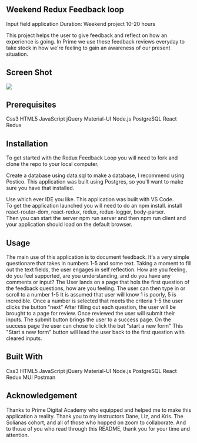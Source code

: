## Weekend Redux Feedback loop
Input field application 
Duration: Weekend project 10-20 hours

This project helps the user to give feedback and reflect on how an experience is going. In Prime we use these feedback reviews everyday to take stock in how we're feeling to gain an awareness of our present situation.  

## Screen Shot
<img src="Feedback.png">

## Prerequisites

Css3
HTML5
JavaScript
jQuery
Material-UI
Node.js
PostgreSQL
React
Redux


## Installation

To get started with the Redux Feedback Loop you will need to fork and clone the repo to your local computer.  

Create a database using data.sql to make a database, I recommend using Postico. This application was built using Postgres, so you'll want to make sure you have that installed.  

Use which ever IDE you like.  This application was built with VS Code.  
To get the application launched you will need to do an npm install. install react-router-dom, react-redux, redux, redux-logger, body-parser.  
Then you can start the server npm run server and then npm run client and your application should load on the default browser. 


## Usage
The main use of this application is to document feedback.  It's a very simple questionare that takes in numbers 1-5 and some text.  Taking a moment to fill out the text fields, the user engages in self reflection.  How are you feeling,  do you feel supported, are you understanding, and do you have any comments or input? 
The User lands on a page that hols the first question of the feedback questions,  how are you feeling. 
The user can then type in or scroll to a number 1-5 
It is assumed that user will know 1 is poorly, 5 is incredible.
Once a number is selected that meets the criteria 1-5 the user clicks the button "next"
After filling out each question, the user will be brought to a page for review. 
Once reviewed the user will submit their inputs. 
The submit button brings the user to a success page. 
On the success page the user can chose to click the but "start a new form"
This "Start a new form" button will lead the user back to the first question with cleared inputs. 

## Built With
Css3
HTML5
JavaScript
jQuery
Material-UI
Node.js
PostgreSQL
React
Redux
MUI 
Postman 


## Acknowledgement
Thanks to Prime Digital Academy who equipped and helped me to make this application a reality. Thank you to my instructors Dane, Liz, and Kris. The Solianas cohort, and all of those who hopped on zoom to collaborate. And to those of you who read through this README, thank you for your time and attention. 
